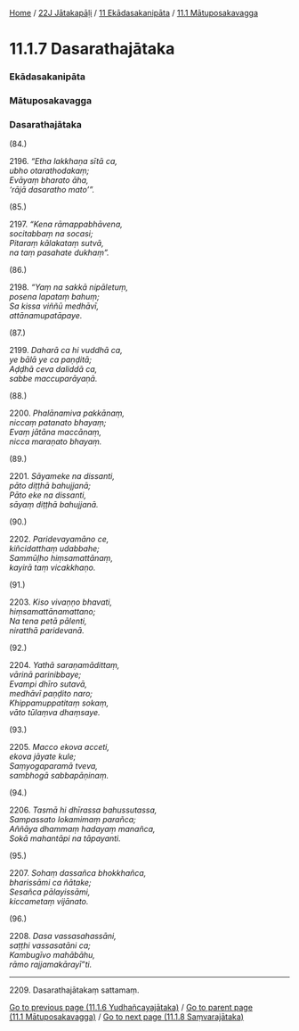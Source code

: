 
[Home](/) / [22J Jātakapāḷi](../../../22J.md) / [11 Ekādasakanipāta](../../11.md) / [11.1 Mātuposakavagga](../11.1.md)

# 11.1.7 Dasarathajātaka

### Ekādasakanipāta

### Mātuposakavagga

### Dasarathajātaka

(84.)

2196\. _“Etha lakkhaṇa sītā ca,_  
_ubho otarathodakaṃ;_  
_Evāyaṃ bharato āha,_  
_‘rājā dasaratho mato’”._  


(85.)

2197\. _“Kena rāmappabhāvena,_  
_socitabbaṃ na socasi;_  
_Pitaraṃ kālakataṃ sutvā,_  
_na taṃ pasahate dukhaṃ”._  


(86.)

2198\. _“Yaṃ na sakkā nipāletuṃ,_  
_posena lapataṃ bahuṃ;_  
_Sa kissa viññū medhāvī,_  
_attānamupatāpaye._  


(87.)

2199\. _Daharā ca hi vuddhā ca,_  
_ye bālā ye ca paṇḍitā;_  
_Aḍḍhā ceva daliddā ca,_  
_sabbe maccuparāyaṇā._  


(88.)

2200\. _Phalānamiva pakkānaṃ,_  
_niccaṃ patanato bhayaṃ;_  
_Evaṃ jātāna maccānaṃ,_  
_nicca maraṇato bhayaṃ._  


(89.)

2201\. _Sāyameke na dissanti,_  
_pāto diṭṭhā bahujjanā;_  
_Pāto eke na dissanti,_  
_sāyaṃ diṭṭhā bahujjanā._  


(90.)

2202\. _Paridevayamāno ce,_  
_kiñcidatthaṃ udabbahe;_  
_Sammūḷho hiṃsamattānaṃ,_  
_kayirā taṃ vicakkhaṇo._  


(91.)

2203\. _Kiso vivaṇṇo bhavati,_  
_hiṃsamattānamattano;_  
_Na tena petā pālenti,_  
_niratthā paridevanā._  


(92.)

2204\. _Yathā saraṇamādittaṃ,_  
_vārinā parinibbaye;_  
_Evampi dhīro sutavā,_  
_medhāvī paṇḍito naro;_  
_Khippamuppatitaṃ sokaṃ,_  
_vāto tūlaṃva dhaṃsaye._  


(93.)

2205\. _Macco ekova acceti,_  
_ekova jāyate kule;_  
_Saṃyogaparamā tveva,_  
_sambhogā sabbapāṇinaṃ._  


(94.)

2206\. _Tasmā hi dhīrassa bahussutassa,_  
_Sampassato lokamimaṃ parañca;_  
_Aññāya dhammaṃ hadayaṃ manañca,_  
_Sokā mahantāpi na tāpayanti._  


(95.)

2207\. _Sohaṃ dassañca bhokkhañca,_  
_bharissāmi ca ñātake;_  
_Sesañca pālayissāmi,_  
_kiccametaṃ vijānato._  


(96.)

2208\. _Dasa vassasahassāni,_  
_saṭṭhi vassasatāni ca;_  
_Kambugīvo mahābāhu,_  
_rāmo rajjamakārayī”ti._  


---

2209\. Dasarathajātakaṃ sattamaṃ.



[Go to previous page (11.1.6 Yudhañcayajātaka)](11.1.6.md) / [Go to parent page (11.1 Mātuposakavagga)](../11.1.md) / [Go to next page (11.1.8 Saṃvarajātaka)](11.1.8.md)


